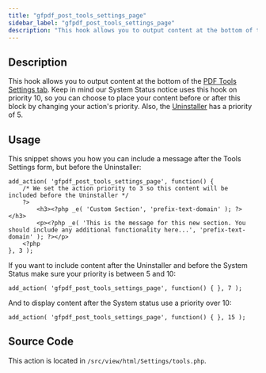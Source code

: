 ```yaml
---
title: "gfpdf_post_tools_settings_page"
sidebar_label: "gfpdf_post_tools_settings_page"
description: "This hook allows you to output content at the bottom of the PDF Tools Settings tab. Change the priority to include before or after the System Status/Uninstaller."
---
```


## Description 

This hook allows you to output content at the bottom of the [PDF Tools Settings tab](../../users/global-settings.md#tools). Keep in mind our System Status notice uses this hook on priority 10, so you can choose to place your content before or after this block by changing your action's priority. Also, the [Uninstaller](../../users/global-settings.md#uninstall) has a priority of 5.

## Usage 

This snippet shows you how you can include a message after the Tools Settings form, but before the Uninstaller:

```
add_action( 'gfpdf_post_tools_settings_page', function() {
	/* We set the action priority to 3 so this content will be included before the Uninstaller */
	?>
		<h3><?php _e( 'Custom Section', 'prefix-text-domain' ); ?></h3>
		<p><?php _e( 'This is the message for this new section. You should include any additional functionality here...', 'prefix-text-domain' ); ?></p>
	<?php
}, 3 );
```

If you want to include content after the Uninstaller and before the System Status make sure your priority is between 5 and 10:

```
add_action( 'gfpdf_post_tools_settings_page', function() { }, 7 );
```

And to display content after the System status use a priority over 10:

```
add_action( 'gfpdf_post_tools_settings_page', function() { }, 15 );
```

## Source Code 

This action is located in `/src/view/html/Settings/tools.php`.